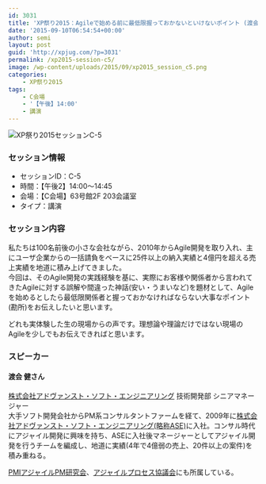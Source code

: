 ```yaml
---
id: 3031
title: 'XP祭り2015：Agileで始める前に最低限握っておかないといけないポイント (渡会 健さん)'
date: '2015-09-10T06:54:54+00:00'
author: semi
layout: post
guid: 'http://xpjug.com/?p=3031'
permalink: /xp2015-session-c5/
image: /wp-content/uploads/2015/09/xp2015_session_c5.png
categories:
    - XP祭り2015
tags:
    - C会場
    - '【午後】14:00'
    - 講演
---
```


![XP祭り2015セッションC-5](http://xpjug.com/wp-content/uploads/2015/09/xp2015_session_c5.png)

### セッション情報

- セッションID：C-5
- 時間：【午後2】14:00～14:45
- 会場：【C会場】63号館2F 203会議室
- タイプ：講演

### セッション内容

私たちは100名前後の小さな会社ながら、2010年からAgile開発を取り入れ、主にユーザ企業からの一括請負をベースに25件以上の納入実績と4億円を超える売上実績を地道に積み上げてきました。  
今回は、そのAgile開発の実践経験を基に、実際にお客様や関係者から言われてきたAgileに対する誤解や間違った神話(安い・うまいなど)を題材として、Agileを始めるとしたら最低限関係者と握っておかなければならない大事なポイント(勘所)をお伝えしたいと思います。

どれも実体験した生の現場からの声です。理想論や理論だけではない現場のAgileを少しでもお伝えできればと思います。

### スピーカー

#### 渡会 健さん

[株式会社アドヴァンスト・ソフト・エンジニアリング](http://www.ase.co.jp/) 技術開発部 シニアマネージャー  
大手ソフト開発会社からPM系コンサルタントファームを経て、2009年に[株式会社アドヴァンスト・ソフト・エンジニアリング(略称ASE)](http://www.ase.co.jp/)に入社。コンサル時代にアジャイル開発に興味を持ち、ASEに入社後マネージャーとしてアジャイル開発を行うチームを編成し、地道に実績(4年で4億弱の売上、20件以上の案件)を積み重ねる。

[PMIアジャイルPM研究会](https://www.pmi-japan.org/session/study_club/agile_pm.php)、[アジャイルプロセス協議会](http://www.agileprocess.jp/)にも所属している。